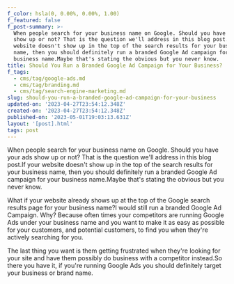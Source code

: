 ```yaml
---
f_color: hsla(0, 0.00%, 0.00%, 1.00)
f_featured: false
f_post-summary: >-
  When people search for your business name on Google. Should you have your ads
  show up or not? That is the question we'll address in this blog post.If your
  website doesn't show up in the top of the search results for your business
  name, then you should definitely run a branded Google Ad campaign for your
  business name.Maybe that's stating the obvious but you never know.
title: Should You Run a Branded Google Ad Campaign for Your Business?
f_tags:
  - cms/tag/google-ads.md
  - cms/tag/branding.md
  - cms/tag/search-engine-marketing.md
slug: should-you-run-a-branded-google-ad-campaign-for-your-business
updated-on: '2023-04-27T23:54:12.348Z'
created-on: '2023-04-27T23:54:12.348Z'
published-on: '2023-05-01T19:03:13.631Z'
layout: '[post].html'
tags: post
---
```


When people search for your business name on Google. Should you have your ads show up or not? That is the question we'll address in this blog post.If your website doesn't show up in the top of the search results for your business name, then you should definitely run a branded Google Ad campaign for your business name.Maybe that's stating the obvious but you never know.

What if your website already shows up at the top of the Google search results page for your business name?I would still run a branded Google Ad Campaign. Why? Because often times your competitors are running Google Ads under your business name and you want to make it as easy as possible for your customers, and potential customers, to find you when they're actively searching for you.

The last thing you want is them getting frustrated when they're looking for your site and have them possibly do business with a competitor instead.So there you have it, if you're running Google Ads you should definitely target your business or brand name.
